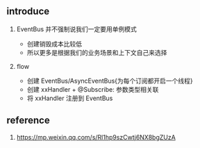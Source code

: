 ## introduce

1. EventBus 并不强制说我们一定要用单例模式
    - 创建销毁成本比较低
    - 所以更多是根据我们的业务场景和上下文自己来选择

2. flow
    - 创建 EventBus/AsyncEventBus{为每个订阅都开启一个线程}
    - 创建 xxHandler + @Subscribe: 参数类型相关联
    - 将 xxHandler 注册到 EventBus

## reference

1. https://mp.weixin.qq.com/s/Rl1hp9szCwtj6NX8bgZUzA